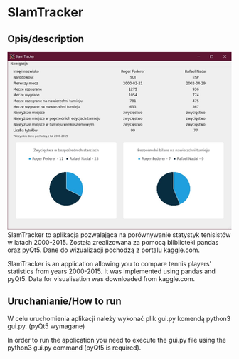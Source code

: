 # SlamTracker
## Opis/description
![Example SlamTracker window](/slamTracker.jpg)
SlamTracker to aplikacja pozwalająca na porównywanie statystyk tenisistów w latach 2000-2015. Została zrealizowana za pomocą bliblioteki pandas oraz pyQt5. Dane do wizualizacji pochodzą z portalu kaggle.com.

SlamTracker is an application allowing you to compare tennis players' statistics from years 2000-2015. It was implemented using pandas and pyQt5. Data for visualisation was downloaded from kaggle.com.

## Uruchanianie/How to run
W celu uruchomienia aplikacji należy wykonać plik gui.py komendą python3 gui.py. (pyQt5 wymagane)

In order to run the application you need to execute the gui.py file using the python3 gui.py command (pyQt5 is required).